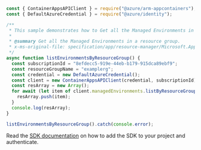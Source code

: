 ```javascript
const { ContainerAppsAPIClient } = require("@azure/arm-appcontainers");
const { DefaultAzureCredential } = require("@azure/identity");

/**
 * This sample demonstrates how to Get all the Managed Environments in a resource group.
 *
 * @summary Get all the Managed Environments in a resource group.
 * x-ms-original-file: specification/app/resource-manager/Microsoft.App/stable/2022-03-01/examples/ManagedEnvironments_ListByResourceGroup.json
 */
async function listEnvironmentsByResourceGroup() {
  const subscriptionId = "8efdecc5-919e-44eb-b179-915dca89ebf9";
  const resourceGroupName = "examplerg";
  const credential = new DefaultAzureCredential();
  const client = new ContainerAppsAPIClient(credential, subscriptionId);
  const resArray = new Array();
  for await (let item of client.managedEnvironments.listByResourceGroup(resourceGroupName)) {
    resArray.push(item);
  }
  console.log(resArray);
}

listEnvironmentsByResourceGroup().catch(console.error);
```

Read the [SDK documentation](https://github.com/Azure/azure-sdk-for-js/blob/%40azure%2Farm-appcontainers_1.0.0/sdk/appcontainers/arm-appcontainers/README.md) on how to add the SDK to your project and authenticate.
